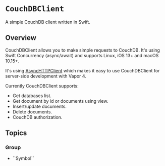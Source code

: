 # ``CouchDBClient``

A simple CouchDB client written in Swift.

## Overview

CouchDBClient allows you to make simple requests to CouchDB. It's using Swift Concurrency (async/await) and supports Linux, iOS 13+ and macOS 10.15+.

It's using [AsyncHTTPClient](https://github.com/swift-server/async-http-client) which makes it easy to use CouchDBClient for  server-side development with Vapor 4.

Currently CouchDBClient supports:
- Get databases list.
- Get document by id or documents using view.
- Insert/update documents.
- Delete documents.
- CouchDB authorization.

## Topics

### <!--@START_MENU_TOKEN@-->Group<!--@END_MENU_TOKEN@-->

- <!--@START_MENU_TOKEN@-->``Symbol``<!--@END_MENU_TOKEN@-->
